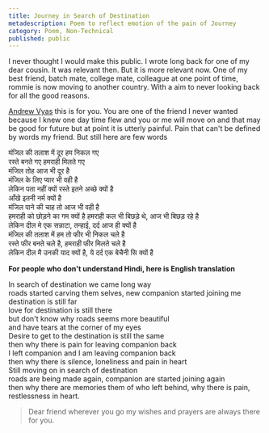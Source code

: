 ```yaml
---
title: Journey in Search of Destination
metadescription: Poem to reflect emotion of the pain of Journey 
category: Poem, Non-Technical 
published: public
---
```


I never thought I would make this public. I wrote long back for one of my dear cousin. It was relevant then. But it is more relevant now. One of my best friend, batch mate, college mate, colleague at one point of time, rommie is now moving to another country. With a aim to never looking back for all the good reasons. 

[Andrew Vyas](https://twitter.com/nrezzzz) this is for you. You are one of the friend I never wanted because I knew one day time flew and you or me will move on and that may be good for future but at point it is utterly painful. Pain that can't be defined by words my friend. But still here are few words

<!--excerpt-->




मंजिल की तलाश में दूर हम निकल गए  
रस्ते बनते गए हमराही मिलते गए  
मंजिल तोह आज भी दूर है  
मंजिल के लिए प्यार भी  वही है  
लेकिन पता नहीं क्यों रस्ते इतने अच्छे क्यों है  
आँखे इतनी नर्म क्यों है  
मंजिल पाने की चाह तो आज भी वही है  
हमराही को छोड़ने का गम क्यों है 
हमराही कल भी बिछड़े थे, आज भी बिछड़ रहे है  
लेकिन दील मे एक सन्नाटा, तन्हाई, दर्द आज ही क्यों है  
मंजिल की तलाश में हम तो फीर भी निकल चले है  
रस्ते फीर बनते चले है, हमराही फीर मिलते चले है  
लेकिन दील मै उनकी याद क्यों है, ये दर्द एक बेचैनी सि क्यों है 



**For people who don't understand Hindi, here is English translation**



In search of destination we came long way  
roads started carving them selves, new companion started joining me  
destination is still far  
love for destination is still there  
but don't know why roads seems more beautiful  
and have tears at the corner of my eyes  
Desire to get to the destination is still the same  
then why there is pain for leaving companion back  
I left companion and I am leaving companion back  
then why there is silence, loneliness and pain in heart  
Still moving on in search of destination   
roads are being made again, companion are started joining again  
then why there are memories them of who left behind, why there is pain, restlessness in heart.




> Dear friend wherever you go my wishes and prayers are always there for you.